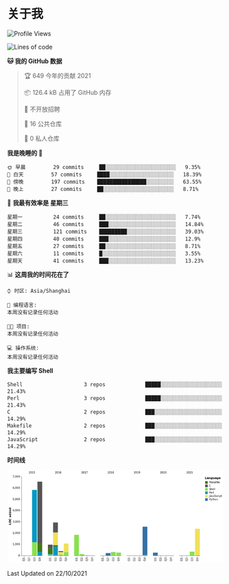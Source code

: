 # 关于我

<!--START_SECTION:waka-->
![Profile Views](http://img.shields.io/badge/%E4%B8%AA%E4%BA%BA%E5%B0%81%E9%9D%A2%E8%A7%82%E7%9C%8B%E6%AC%A1%E6%95%B0-0-blue)

![Lines of code](https://img.shields.io/badge/%E4%BB%8E%E3%80%8C%E4%BD%A0%E5%A5%BD%E4%B8%96%E7%95%8C%E3%80%8D%E6%88%91%E5%B7%B2%E7%BB%8F%E5%86%99%E4%BA%86-26026%20%E8%A1%8C%E4%BB%A3%E7%A0%81-blue)

**🐱 我的 GitHub 数据** 

> 🏆 649 今年的贡献 2021
 > 
> 📦 126.4 kB 占用了 GitHub 内存 
 > 
> 🚫 不开放招聘
 > 
> 📜 16 公共仓库 
 > 
> 🔑 0 私人仓库  
 > 
**我是晚睡的 🦉** 

```text
🌞 早晨         29 commits     ██░░░░░░░░░░░░░░░░░░░░░░░   9.35% 
🌆 白天         57 commits     ████░░░░░░░░░░░░░░░░░░░░░   18.39% 
🌃 傍晚         197 commits    ████████████████░░░░░░░░░   63.55% 
🌙 晚上         27 commits     ██░░░░░░░░░░░░░░░░░░░░░░░   8.71%

```
📅 **我最有效率是 星期三** 

```text
星期一          24 commits     ██░░░░░░░░░░░░░░░░░░░░░░░   7.74% 
星期二          46 commits     ███░░░░░░░░░░░░░░░░░░░░░░   14.84% 
星期三          121 commits    █████████░░░░░░░░░░░░░░░░   39.03% 
星期四          40 commits     ███░░░░░░░░░░░░░░░░░░░░░░   12.9% 
星期五          27 commits     ██░░░░░░░░░░░░░░░░░░░░░░░   8.71% 
星期六          11 commits     █░░░░░░░░░░░░░░░░░░░░░░░░   3.55% 
星期天          41 commits     ███░░░░░░░░░░░░░░░░░░░░░░   13.23%

```


📊 **这周我的时间花在了** 

```text
⌚︎ 时区: Asia/Shanghai

💬 编程语言: 
本周没有记录任何活动

🐱‍💻 项目: 
本周没有记录任何活动

💻 操作系统: 
本周没有记录任何活动

```

**我主要编写 Shell** 

```text
Shell                    3 repos             █████░░░░░░░░░░░░░░░░░░░░   21.43% 
Perl                     3 repos             █████░░░░░░░░░░░░░░░░░░░░   21.43% 
C                        2 repos             ███░░░░░░░░░░░░░░░░░░░░░░   14.29% 
Makefile                 2 repos             ███░░░░░░░░░░░░░░░░░░░░░░   14.29% 
JavaScript               2 repos             ███░░░░░░░░░░░░░░░░░░░░░░   14.29%

```


**时间线**

![Chart not found](https://raw.githubusercontent.com/Arondight/Arondight/master/charts/bar_graph.png) 


 Last Updated on 22/10/2021
<!--END_SECTION:waka-->
